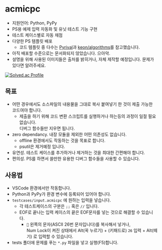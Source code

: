 # acmicpc
- 지원언어: Python, PyPy
- PS용 예제 입력 자동화 및 유닛 테스트 기능 구현
- 테스트 케이스별로 자동 채점
- 다양한 PS 템플릿 배포
  - 코드 템플릿 중 다수는 [Pyrival](https://github.com/cheran-senthil/PyRival)과 [keon/algorithms](https://github.com/keon/algorithms)를 참고했습니다.
- 아직 배포할 수준으로는 문서화되지 않았습니다. 으아악.
- 설명을 위해 사용된 이미지들은 출처를 밝히거나, 자체 제작할 예정입니다. 문제가 있다면 알려주세요.

[![Solved.ac Profile](http://mazassumnida.wtf/api/v2/generate_badge?boj=kimdw9983)](https://solved.ac/kimdw9983)

## 목표
- 어떤 경우에서도 소스파일의 내용물을 그대로 복사 붙여넣기 한 것이 제출 가능한 코드여야 합니다.
  - 제출을 하기 위해 코드 변환 스크립트를 실행하거나 하는등의 과정이 일절 필요 없습니다.\
  디버그 함수들만 지우면 됩니다.
- zero dependancy. 내장 모듈을 제외한 어떤 의존성도 없습니다. 
  - offline 환경에서도 작동하는 것을 목표로 합니다.
  - psutil은 제거예정 입니다.
- 유연성. 테스트 케이스를 추가하거나 제거하는 것을 최대한 간편해야 합니다.
- 편의성. PS를 하면서 쓸만한 유용한 디버그 함수들을 사용할 수 있습니다.

## 사용법
- VSCode 환경에서만 작동합니다.
- Python과 PyPy가 환경 변수에 등록되어 있어야 합니다.
- `testcases/input.acmicpc` 에 원하는 입력을 넣습니다. 
  - 각 테스트케이스의 구분은 `;;` 혹은 `//` 입니다.
  - EOF로 끝나는 입력 케이스의 끝은 EOF문자를 넣는 것으로 해결할 수 있습니다.
    - `` 왼쪽의 문자(ASCII 26번 문자입니다)를 복사해서 넣거나, \
     Num Lock이 켜진 상태에서 Alt(꾹 누르기) + (키패드로) `26` 입력 + Alt(떼기) 로 입력할 수 있습니다.
- tests 폴더에 문제를 푸는 `*.py` 파일을 넣고 실행(F5)합니다.